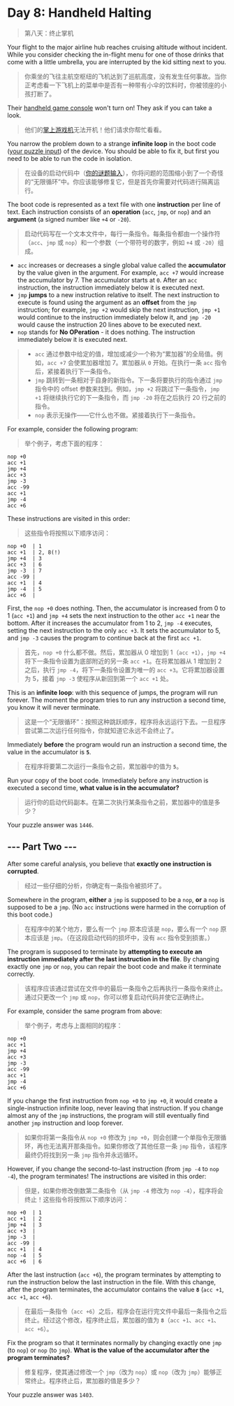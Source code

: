 # Day 8: Handheld Halting

> 第八天：终止掌机

Your flight to the major airline hub reaches cruising altitude without incident. While you consider checking the in-flight menu for one of those drinks that come with a little umbrella, you are interrupted by the kid sitting next to you.

> 你乘坐的飞往主航空枢纽的飞机达到了巡航高度，没有发生任何事故。当你正考虑看一下飞机上的菜单中是否有一种带有小伞的饮料时，你被领座的小孩打断了。

Their [handheld game console](https://en.wikipedia.org/wiki/Handheld_game_console) won't turn on! They ask if you can take a look.

> 他们的[掌上游戏机](https://en.wikipedia.org/wiki/Handheld_game_console)无法开机！他们请求你帮忙看看。

You narrow the problem down to a strange **infinite loop** in the boot code ([your puzzle input](day08.txt)) of the device. You should be able to fix it, but first you need to be able to run the code in isolation.

> 在设备的启动代码中（[你的谜题输入](day08.txt)），你将问题的范围缩小到了一个奇怪的“无限循环”中。你应该能够修复它，但是首先你需要对代码进行隔离运行。

The boot code is represented as a text file with one **instruction** per line of text. Each instruction consists of an **operation** (`acc`, `jmp`, or `nop`) and an **argument** (a signed number like `+4` or `-20`).

> 启动代码写在一个文本文件中，每行一条指令。每条指令都由一个操作符（`acc`、`jmp` 或 `nop`）和一个参数（一个带符号的数字，例如 `+4` 或 `-20`）组成。

- `acc` increases or decreases a single global value called the **accumulator** by the value given in the argument. For example, `acc +7` would increase the accumulator by 7. The accumulator starts at `0`. After an `acc` instruction, the instruction immediately below it is executed next.
- `jmp` **jumps** to a new instruction relative to itself. The next instruction to execute is found using the argument as an **offset** from the `jmp` instruction; for example, `jmp +2` would skip the next instruction, `jmp +1` would continue to the instruction immediately below it, and `jmp -20` would cause the instruction 20 lines above to be executed next.
- `nop` stands for **No OPeration** - it does nothing. The instruction immediately below it is executed next.

> - `acc` 通过参数中给定的值，增加或减少一个称为“累加器”的全局值。例如，`acc +7` 会使累加器增加 7。累加器从 `0` 开始。在执行一条 `acc` 指令后，紧接着执行下一条指令。
> - `jmp` 跳转到一条相对于自身的新指令。下一条将要执行的指令通过 `jmp` 指令中的 offset 参数来找到。例如，`jmp +2` 将跳过下一条指令，`jmp +1` 将继续执行它的下一条指令，而 `jmp -20` 将在之后执行 20 行之前的指令。
> - `nop` 表示无操作——它什么也不做。紧接着执行下一条指令。

For example, consider the following program:

> 举个例子，考虑下面的程序：

```'
nop +0
acc +1
jmp +4
acc +3
jmp -3
acc -99
acc +1
jmp -4
acc +6
```

These instructions are visited in this order:

> 这些指令将按照以下顺序访问：

```'
nop +0  | 1
acc +1  | 2, 8(!)
jmp +4  | 3
acc +3  | 6
jmp -3  | 7
acc -99 |
acc +1  | 4
jmp -4  | 5
acc +6  |
```

First, the `nop +0` does nothing. Then, the accumulator is increased from 0 to 1 (`acc +1`) and `jmp +4` sets the next instruction to the other `acc +1` near the bottom. After it increases the accumulator from 1 to 2, `jmp -4` executes, setting the next instruction to the only `acc +3`. It sets the accumulator to 5, and `jmp -3` causes the program to continue back at the first `acc +1`.

> 首先，`nop +0` 什么都不做。然后，累加器从 0 增加到 1（`acc +1`），`jmp +4` 将下一条指令设置为底部附近的另一条 `acc +1`。在将累加器从 1 增加到 2 之后，执行 `jmp -4`，将下一条指令设置为唯一的 `acc +3`。它将累加器设置为 5，接着 `jmp -3` 使程序从新回到第一个 `acc +1` 处。

This is an **infinite loop**: with this sequence of jumps, the program will run forever. The moment the program tries to run any instruction a second time, you know it will never terminate.

> 这是一个“无限循环”：按照这种跳跃顺序，程序将永远运行下去。一旦程序尝试第二次运行任何指令，你就知道它永远不会终止了。

Immediately **before** the program would run an instruction a second time, the value in the accumulator is **`5`**.

> 在程序将要第二次运行一条指令之前，累加器中的值为 **`5`**。

Run your copy of the boot code. Immediately before any instruction is executed a second time, **what value is in the accumulator?**

> 运行你的启动代码副本。在第二次执行某条指令之前，累加器中的值是多少？

Your puzzle answer was `1446`.

## --- Part Two ---

After some careful analysis, you believe that **exactly one instruction is corrupted**.

> 经过一些仔细的分析，你确定有一条指令被损坏了。

Somewhere in the program, **either** a `jmp` is supposed to be a `nop`, **or** a `nop` is supposed to be a `jmp`. (No `acc` instructions were harmed in the corruption of this boot code.)

> 在程序中的某个地方，要么有一个 `jmp` 原本应该是 `nop`，要么有一个 `nop` 原本应该是 `jmp`。（在这段启动代码的损坏中，没有 `acc` 指令受到损害。）

The program is supposed to terminate by **attempting to execute an instruction immediately after the last instruction in the file**. By changing exactly one `jmp` or `nop`, you can repair the boot code and make it terminate correctly.

> 该程序应该通过尝试在文件中的最后一条指令之后再执行一条指令来终止。通过只更改一个 `jmp` 或 `nop`，你可以修复启动代码并使它正确终止。

For example, consider the same program from above:

> 举个例子，考虑与上面相同的程序：

```'
nop +0
acc +1
jmp +4
acc +3
jmp -3
acc -99
acc +1
jmp -4
acc +6
```

If you change the first instruction from `nop +0` to `jmp +0`, it would create a single-instruction infinite loop, never leaving that instruction. If you change almost any of the `jmp` instructions, the program will still eventually find another `jmp` instruction and loop forever.

> 如果你将第一条指令从 `nop +0` 修改为 `jmp +0`，则会创建一个单指令无限循环，再也无法离开那条指令。如果你修改了其他任意一条 `jmp` 指令，该程序最终仍将找到另一条 `jmp` 指令并永远循环。

However, if you change the second-to-last instruction (from `jmp -4` to `nop -4`), the program terminates! The instructions are visited in this order:

> 但是，如果你修改倒数第二条指令（从 `jmp -4` 修改为 `nop -4`），程序将会终止！这些指令将按照以下顺序访问：

```'
nop +0  | 1
acc +1  | 2
jmp +4  | 3
acc +3  |
jmp -3  |
acc -99 |
acc +1  | 4
nop -4  | 5
acc +6  | 6
```

After the last instruction (`acc +6`), the program terminates by attempting to run the instruction below the last instruction in the file. With this change, after the program terminates, the accumulator contains the value **`8`** (`acc +1`, `acc +1`, `acc +6`).

> 在最后一条指令（`acc +6`）之后，程序会在运行完文件中最后一条指令之后终止。经过这个修改，程序终止后，累加器的值为 **`8`**（`acc +1`、`acc +1`、`acc +6`）。

Fix the program so that it terminates normally by changing exactly one `jmp` (to `nop`) or `nop` (to `jmp`). **What is the value of the accumulator after the program terminates?**

> 修复程序，使其通过修改一个 `jmp`（改为 `nop`）或 `nop`（改为 `jmp`）能够正常终止。程序终止后，累加器的值是多少？

Your puzzle answer was `1403`.
